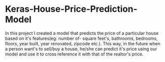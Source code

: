 # Keras-House-Price-Prediction-Model
In this project I created a model that predicts the price of a particular house based on it's features(eg: number of- square feet's, bathrooms, bedrooms, floors, year built, year renovated, zipcode etc.). This way, in the future when a person want's to sell/buy a house, he/she can predict it's price using our model and use it to cross reference it with that of the realtor's price.
